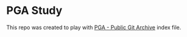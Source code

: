 # PGA Study

This repo was created to play with [PGA - Public Git Archive](https://pga.sourced.tech/) index file.